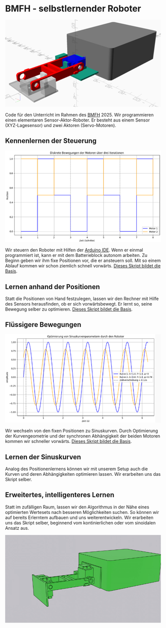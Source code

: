 # BMFH - selbstlernender Roboter

![Die Klammern für den Roboter werden 3D-gedruckt](openscad_klammern.png)

Code für den Unterricht im Rahmen des [BMFH](https://www.bmfh.ch/) 2025. Wir programmieren einen elementaren Sensor-Aktor-Roboter. Er besteht aus einem Sensor (XYZ-Lagesensor) und zwei Aktoren (Servo-Motoren).  

## Kennenlernen der Steuerung

![Steuerung der zwei Servor-Motoren mit Hilfe von diskreten Positionen](steuerungdiskret.png)

Wir steuern den Roboter mit Hilfen der [Arduino IDE](https://arduino.cc). Wenn er einmal programmiert ist, kann er mit dem Batterieblock autonom arbeiten. Zu Beginn geben wir ihm fixe Positionen vor, die er ansteuern soll. Mit so einem Ablauf kommen wir schon ziemlich schnell vorwärts. [Dieses Skript bildet die Basis](./kontinuierlich/kontinuierlich.ino).

## Lernen anhand der Positionen

Statt die Positionen von Hand festzulegen, lassen wir den Rechner mit Hilfe des Sensors herausfinden, ob er sich vorwärtsbewegt. Er lernt so, seine Bewegung selber zu optimieren. [Dieses Skript bildet die Basis](./selbstlernende/selbstlernende.ino).

## Flüssigere Bewegungen

![Steuerung der zwei Servor-Motoren mit Hilfe von Sinuskurven](steuerungskurve.png)

Wir wechseln von den fixen Positionen zu Sinuskurven. Durch Optimierung der Kurvengeometrie und der synchronen Abhängigkeit der beiden Motoren kommen wir schneller vorwärts.  [Dieses Skript bildet die Basis](./sinus/sinus.ino).

## Lernen der Sinuskurven

Analog des Positionenlernens können wir mit unserem Setup auch die Kurven und deren Abhängigkeiten optimieren lassen. Wir erarbeiten uns das Skript selber.

## Erweitertes, intelligenteres Lernen

Statt im zufälligen Raum, lassen wir den Algorithmus in der Nähe eines optimierten Wertesets nach besseren Möglichkeiten suchen. So können wir auf bereits Erlerntem aufbauen und uns weiterentwickeln. Wir erarbeiten uns das Skript selber, beginnend vom kontinierlichen oder vom sinoidalen Ansatz aus.

![Animation des Gestells](fullmove.gif)